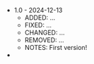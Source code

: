 * 1.0 - 2024-12-13
    * ADDED: ...
	* FIXED: ...
	* CHANGED: ...
	* REMOVED: ...
	* NOTES: First version!
* 

